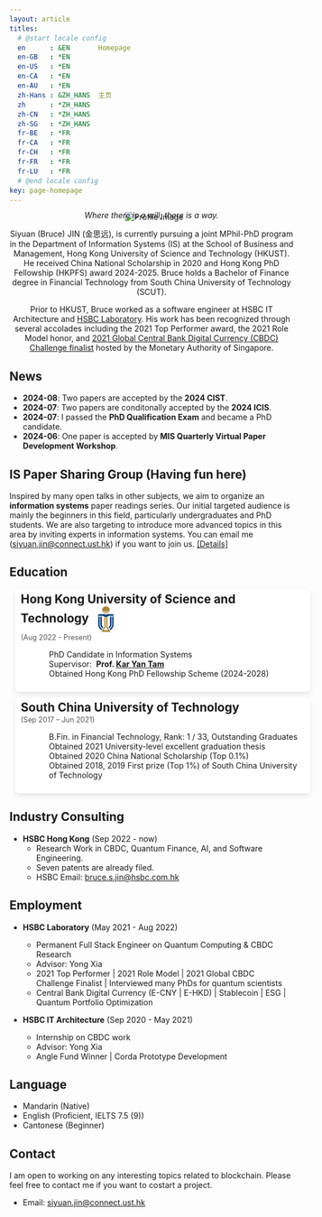 ```yaml
---
layout: article
titles:
  # @start locale config
  en      : &EN       Homepage
  en-GB   : *EN
  en-US   : *EN
  en-CA   : *EN
  en-AU   : *EN
  zh-Hans : &ZH_HANS  主页
  zh      : *ZH_HANS
  zh-CN   : *ZH_HANS
  zh-SG   : *ZH_HANS
  fr-BE   : *FR
  fr-CA   : *FR
  fr-CH   : *FR
  fr-FR   : *FR
  fr-LU   : *FR
  # @end locale config
key: page-homepage
---
```


<div class="container">
  <div class="profile-image">
    <img src="./images/profile3.png" alt="Profile Image" />
    <div style="text-align: center;">
   <!-- <em></em> -->
</div>
  </div>
    <div class="profile-text">
    <em>Where there is a will, there is a way.</em>
    <p>
      Siyuan (Bruce) JIN (金思远), is currently pursuing a joint MPhil-PhD program in the Department of Information Systems (IS) at the School of Business and Management, Hong Kong University of Science and Technology (HKUST). He received China National Scholarship in 2020 and Hong Kong PhD Fellowship (HKPFS) award 2024-2025. Bruce holds a Bachelor of Finance degree in Financial Technology from South China University of Technology (SCUT).
  </p> 
    <p>
      Prior to HKUST, Bruce worked as a software engineer at HSBC IT Architecture and <a href = "https://www.ventures.hsbc.com/en/about-us">HSBC Laboratory</a>. His work has been recognized through several accolades including the 2021 Top Performer award, the 2021 Role Model honor, and <a href = "https://www.mas.gov.sg/news/media-releases/2021/mas-announces-15-finalists-for-the-global-cbdc-challenge">2021 Global Central Bank Digital Currency (CBDC) Challenge finalist</a> hosted by the Monetary Authority of Singapore.
    </p>
  </div>
</div>

## News
- **2024-08**: Two papers are accepted by the **2024 CIST**.
- **2024-07**: Two papers are conditonally accepted by the **2024 ICIS**.
- **2024-07**: I passed the **PhD Qualification Exam** and became a PhD candidate.
- **2024-06**: One paper is accepted by **MIS Quarterly Virtual Paper Development Workshop**.

## IS Paper Sharing Group (Having fun here)
Inspired by many open talks in other subjects, we aim to organize an **information systems** paper readings series. Our initial targeted audience is mainly the beginners in this field, particularly undergraduates and PhD students. We are also targeting to introduce more advanced topics in this area by inviting experts in information systems. You can email me (siyuan.jin@connect.ust.hk) if you want to join us. [[Details]](https://siyuan-bruce.github.io/reading_group/home.html)

<!-- ## **Research Interests**
- **IT Infrastructure (Blockchain)**: Token-based Platforms, Central Bank Digital Currency, Token Economy
- **Software Management**: Software Development
- **Quantum IT Governance**: Quantuam IT management, Quantum Finance, Classical Quantum-Inspired Algorithm -->

<!-- ## **Education**
- **Hong Kong University of Science and Technology** (Aug 2022 - now)
  - MPhil-PhD Student in Information Systems.
  - Supervisor: Prof. [Kar Yan Tam](https://isom.hkust.edu.hk/faculty-and-staff/directory/kytam). -->
  <!-- - Advisors: [Allen H. Huang](https://www.allenhuang.org/), [Dongwon Lee](https://isom.hkust.edu.hk/faculty-and-staff/directory/dongwon), [Kohei Kawaguchi](https://www.kohei-kawaguchi.com/), [Keongtae Kim](https://www.bschool.cuhk.edu.hk/staff/kim-keongtae/), [Marc Dordal i Carreras](https://marcdordal.github.io/), [Qiming Shao](https://sites.google.com/view/sqml/home), [Bei Zeng](https://facultyprofiles.hkust.edu.hk/profiles.php?profile=bei-zeng-zengb). -->
  <!-- - Obtained Hong Kong PhD Fellowship Scheme (2024-2028). -->

<!-- - **South China University of Technology** (Sep 2017 – Jun 2021)
  - B.Fin. in Financial Technology, Outstanding Graduates. 
  - Rank: 1 / 33.
  - Obtained 2021 University-level excellent graduation thesis
  - Obtained 2020 China National Scholarship (Top 0.1%)
  - Obtained 2019 First prize of South China University of Technology (Top 1%)
  - Obtained 2018 First prize of South China University of Technology (Top 1%) -->

## Education

<div class="card">
    <h3>Hong Kong University of Science and Technology <img src="./assets/images/logo/logo.png" alt="HKUST Logo" class="university-logo"> </h3>
    <small>(Aug 2022 - Present)</small>
    <ul class="timeline">
      <li class="timeline-item">
        PhD Candidate in Information Systems
      </li>
      <li class="timeline-item">
        Supervisor: &nbsp;<strong> Prof. <a href="https://isom.hkust.edu.hk/faculty-and-staff/directory/kytam">Kar Yan Tam</a></strong>
      </li>
      <li class="timeline-item">
        Obtained Hong Kong PhD Fellowship Scheme (2024-2028)
      </li>
    </ul>
  </div>

  <!-- South China University of Technology Card -->
<div class="card">
    <h3>
    South China University of Technology 
    </h3>
    <small>(Sep 2017 – Jun 2021)</small>
    <ul class="timeline">
      <li class="timeline-item">
        B.Fin. in Financial Technology, Rank: 1 / 33, Outstanding Graduates
      </li>
      <li class="timeline-item">
        Obtained 2021 University-level excellent graduation thesis
      </li>
      <li class="timeline-item">
        Obtained 2020 China National Scholarship (Top 0.1%)
      </li>
      <li class="timeline-item">
        Obtained 2018, 2019 First prize (Top 1%) of South China University of Technology
      </li>
    </ul>
  </div>

## Industry Consulting
- **HSBC Hong Kong** (Sep 2022 - now)
  - Research Work in CBDC, Quantum Finance, AI, and Software Engineering.
  - Seven patents are already filed.
  - HSBC Email: bruce.s.jin@hsbc.com.hk

## **Employment**
- **HSBC Laboratory** (May 2021 - Aug 2022)
  - Permanent Full Stack Engineer on Quantum Computing & CBDC Research
  - Advisor: Yong Xia
  - 2021 Top Performer \| 2021 Role Model \| 2021 Global CBDC Challenge Finalist \| Interviewed many PhDs for quantum scientists
  - Central Bank Digital Currency (E-CNY \| E-HKD) \| Stablecoin \| ESG \| Quantum Portfolio Optimization

- **HSBC IT Architecture** (Sep 2020 - May 2021)
  - Internship on CBDC work
  - Advisor: Yong Xia
  - Angle Fund Winner \| Corda Prototype Development
  
<!-- ## **Awards**
- Sep 2022: HKUST PhD Postgraduate Studentship
- Nov 2021: [Global CBDC Challenge Finalist](https://www.mas.gov.sg/news/media-releases/2021/mas-announces-15-finalists-for-the-global-cbdc-challenge?fbclid=IwAR0B9v-5FBSXcnr61edLVwEch-jJ5EV8-pSJwYe00erQdS8rGreTtZIYABY) (Top 5% in over 300+ submissions from 50+ countries)
- Jun 2021: Outstanding Graduates \| University-level excellent graduation thesis (Top 1%) -->

## Language
- Mandarin (Native)
- English (Proficient, IELTS 7.5 (9))
- Cantonese (Beginner)
  
## **Contact**
I am open to working on any interesting topics related to blockchain. Please feel free to contact me if you want to costart a project.
- Email: siyuan.jin@connect.ust.hk

<meta name="viewport" content="width=device-width, initial-scale=1">
<style>
  /* Base styles */
  .container {
    width: 100%;
    text-align: center;
  }

  body {
      font-family: 'Lora', serif;
      line-height: 1.6;
      background-color: #f8f8f8;
      margin: 0;
      padding: 10px;
  }

  .profile-image {
    width: 100%;
    max-width: 1000px; /* Adjust this value to fit your needs */
    margin: 10px 0;
  }

  .profile-text {
    margin: 10px;
    text-align: left;
  }

  /* This media query applies styles for screens larger than 600px */
  @media screen and (min-width: 600px) {
    .container {
      display: flex;
      align-items: flex-start; /* Align items to the start of the flex container */
      justify-content: space-between; /* This will put space between the text and image, effectively pushing the image to the right */
    }
    
    .profile-text,
    .profile-image {
      flex: 1; /* Both children will take up equal space within the container */
      flex: 30%; /* Adjust this value to fit your needs */
    }

    .profile-image {
      margin-left: 10px;
      max-width: none; /* Reset max-width to allow the image to be as wide as its container */
      order: 2; /* This will ensure the image is placed to the right */
    }

    .profile-text {
      margin-top: -20px;
      order: 1; /* This will ensure the text is placed to the left */
      flex: 70%;
    }

    .card {
      background-color: #fff;
      box-shadow: 0 4px 8px rgba(0, 0, 0, 0.1);
      padding: 10px;
      margin: 10px;
      border-radius: 8px;
      transition: transform 0.2s ease, box-shadow 0.2s ease;
      position: relative;
      width: 100%;
      max-width: 1000px;
    }

    .card:hover {
      transform: translateY(-5px);
      box-shadow: 0 6px 12px rgba(0, 0, 0, 0.2);
    }

    .card h3 {
      font-size: 1.5em;
      margin-bottom: 0px;
      margin-top: -5px;
    }

    .card small {
      font-size: 0.9em;
      margin-top: -5px;
      margin-bottom: -5px;
      color: #555;
    }

    .card ul {
      list-style-type: none;
      padding: 0;
    }

    .card ul li {
      margin-bottom: 0px;
      padding-left: 30px; /* Ensures text aligns properly */
    }

    /* Subtle Timeline Dots */
    .timeline {
      position: relative;
      margin-left: 20px;
    }

    .timeline::before {
      content: '';
      position: static;
      left: 10px; /* Aligns the line */
      top: 10px;
      bottom: 0;
      width: 2px; /* Thinner line */
      background-color: #d3d3d3; /* Lighter color */
    }

    .timeline-item {
      display: flex;
      align-items: center; /* Aligns dots and text in the center */
      margin-bottom: 20px;
      padding-left: 40px; /* Increased padding to prevent overlap */
      position: relative;
    }

    .university-logo {
      width: 30px; /* Adjust the size of the logo */
      height: auto;
      vertical-align: middle; /* Align logo vertically with text */
      margin-left: 10px; /* Add space between the text and logo */
    }

    .timeline-item::before {
      content: '';
      position: absolute;
      left: 7px; /* Adjusts the dot */
      top: 8px;
      width: 8px; /* Smaller dots */
      height: 8px;
      background-color: #1A5DCB; /* Lighter blue */
      border-radius: 50%;
    }
  }

</style> 